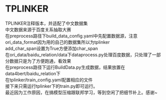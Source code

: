 # TPLINKER
TPLINKER注释版本，并适配了中文数据集<br>
中文数据来源于百度关系抽取大赛<br>
在preprocess路径下build_data_config.yaml中先配置数据源，注意ori_data_format因为用的自己的数据集所以为tplinker<br>
add_char_span设置为True方便添加char_span<br>
在ori_data/baidu_relation/data下dataprocess.py处理百度数据，只处理了一部分数据只是为了方便跑通，看效果<br>
在preprocess路径下运行BuildData.py生成数据，结果放置在data4bert/baidu_relation下<br>
在tplinker/train_config.yaml配置相应的文件<br>
接下来只需运行tplinker下的train.py即可运行。<br>
最近因为工作原因，在搞模型压缩跟联邦学习，等到空闲了把细节补上。感谢~<br>
